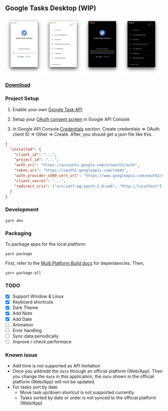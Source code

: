 ## Google Tasks Desktop (WIP)

<div>
  <img src="./screenshot/1.png" width="24%">
  <img src="./screenshot/2.png" width="24%">
  <img src="./screenshot/3.png" width="24%">
  <img src="./screenshot/4.png" width="24%">
</div>

### [Download](https://github.com/Pong420/google-tasks-desktop/releases)

### Project Setup

1. Enable your own [Google Task API](https://console.developers.google.com/apis/library/tasks.googleapis.com)

2. Setup your [OAuth consent screen](https://console.developers.google.com/apis/credentials/consent) in Google API Console

3. In Google API Console [Credentials](https://console.developers.google.com/apis/credentials) section.
   Create credentials => OAuth client ID => Other => Create. After, you should get a json file like this.

```json
{
  "installed": {
    "client_id": "...",
    "project_id": "...",
    "auth_uri": "https://accounts.google.com/o/oauth2/auth",
    "token_uri": "https://oauth2.googleapis.com/token",
    "auth_provider_x509_cert_url": "https://www.googleapis.com/oauth2/v1/certs",
    "client_secret": "...",
    "redirect_uris": ["urn:ietf:wg:oauth:2.0:oob", "http://localhost"]
  }
}
```

### Development

```
yarn dev
```

### Packaging

To package apps for the local platform:

```
yarn package
```

First, refer to the [Multi Platform Build docs](https://www.electron.build/multi-platform-build) for dependencies. Then,

```
yarn package-all
```

### TODO

- [x] Support Window & Linux
- [x] Keyboard shortcuts
- [x] Dark Theme
- [x] Add Note
- [x] Add Date
- [ ] Animation
- [ ] Error handling
- [ ] Sync data periodically
- [ ] Improve / check performace

### Known issue

- Add time is not supported as API limitation
- Once you add/edit the `date` through an official platform (Web/App). Then you change the `date` in this application, the `date` shown in the official platform (Web/App) will not be updated.
- For tasks sort by date
  - Move task up/down shortcut is not supported currently.
  - Tasks sorted by date or order is not synced to the official platform (Web/App)
